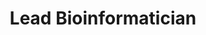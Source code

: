 ---
publish: true
name: Ha T.H. Vu, Ph.D.
title: Lead Bioinformatician
picture: hvu_2025.jpg
google-scholar: iYGlgQcAAAAJ
CV: 
linkedin: in/hahongvu96/
twitter:
email: vthihong@umich.edu
---